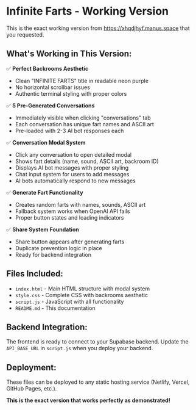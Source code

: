 # Infinite Farts - Working Version

This is the exact working version from https://xhqdjhyf.manus.space that you requested.

## What's Working in This Version:

✅ **Perfect Backrooms Aesthetic**
- Clean "INFINITE FARTS" title in readable neon purple
- No horizontal scrollbar issues
- Authentic terminal styling with proper colors

✅ **5 Pre-Generated Conversations**
- Immediately visible when clicking "conversations" tab
- Each conversation has unique fart names and ASCII art
- Pre-loaded with 2-3 AI bot responses each

✅ **Conversation Modal System**
- Click any conversation to open detailed modal
- Shows fart details (name, sound, ASCII art, backroom ID)
- Displays AI bot messages with proper styling
- Chat input system for users to add messages
- AI bots automatically respond to new messages

✅ **Generate Fart Functionality**
- Creates random farts with names, sounds, ASCII art
- Fallback system works when OpenAI API fails
- Proper button states and loading indicators

✅ **Share System Foundation**
- Share button appears after generating farts
- Duplicate prevention logic in place
- Ready for backend integration

## Files Included:

- `index.html` - Main HTML structure with modal system
- `style.css` - Complete CSS with backrooms aesthetic
- `script.js` - JavaScript with all functionality
- `README.md` - This documentation

## Backend Integration:

The frontend is ready to connect to your Supabase backend. Update the `API_BASE_URL` in `script.js` when you deploy your backend.

## Deployment:

These files can be deployed to any static hosting service (Netlify, Vercel, GitHub Pages, etc.).

**This is the exact version that works perfectly as demonstrated!**

